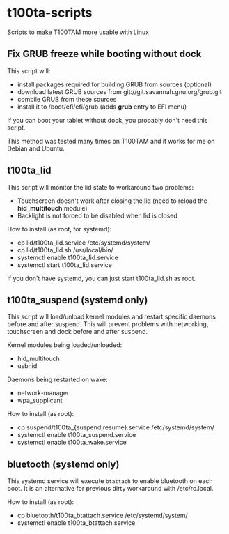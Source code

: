 # t100ta-scripts
Scripts to make T100TAM more usable with Linux

## Fix GRUB freeze while booting without dock

This script will:
* install packages required for building GRUB from sources (optional)
* download latest GRUB sources from git://git.savannah.gnu.org/grub.git
* compile GRUB from these sources
* install it to /boot/efi/efi/grub (adds **grub** entry to EFI menu)

If you can boot your tablet without dock, you probably don't need this script.

This method was tested many times on T100TAM and it works for me on Debian and Ubuntu.

## t100ta_lid

This script will monitor the lid state to workaround two problems:
* Touchscreen doesn't work after closing the lid (need to reload the **hid_multitouch** module)
* Backlight is not forced to be disabled when lid is closed

How to install (as root, for systemd):
* cp lid/t100ta_lid.service /etc/systemd/system/
* cp lid/t100ta_lid.sh /usr/local/bin/
* systemctl enable t100ta_lid.service
* systemctl start t100ta_lid.service

If you don't have systemd, you can just start t100ta_lid.sh as root.

## t100ta_suspend (systemd only)

This script will load/unload kernel modules and restart specific daemons before and after suspend. This will prevent problems with networking, touchscreen and dock before and after suspend.

Kernel modules being loaded/unloaded:
* hid_multitouch
* usbhid

Daemons being restarted on wake:
* network-manager
* wpa_supplicant

How to install (as root):
* cp suspend/t100ta_{suspend,resume}.service /etc/systemd/system/
* systemctl enable t100ta_suspend.service
* systemctl enable t100ta_wake.service

## bluetooth (systemd only)

This systemd service will execute `btattach` to enable bluetooth on each boot.
It is an alternative for previous dirty workaround with /etc/rc.local.

How to install (as root):
* cp bluetooth/t100ta_btattach.service /etc/systemd/system/
* systemctl enable t100ta_btattach.service
